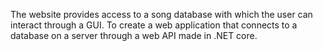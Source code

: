 The website provides access to a song database with which the user can interact through a GUI. To create a web application that connects to a database on a server through a web API made in .NET core.